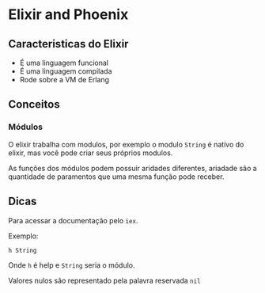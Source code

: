 # Elixir and Phoenix

## Caracteristicas do Elixir

- É uma linguagem funcional
- É uma linguagem compilada
- Rode sobre a VM de Erlang

## Conceitos

### Módulos

O elixir trabalha com modulos, por exemplo o modulo `String` é nativo do elixir, mas você pode criar seus próprios modulos.

As funções dos módulos podem possuir aridades diferentes, ariadade são a quantidade de paramentos que uma mesma função pode receber.

## Dicas

Para acessar a documentação pelo `iex`.

Exemplo:

```shell
h String
```

Onde `h` é help e `String` seria o módulo.

Valores nulos são representado pela palavra reservada `nil`
